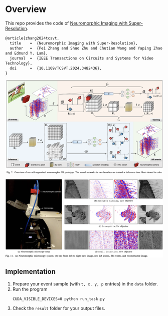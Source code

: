 # Overview
This repo provides the code of [Neuromorphic Imaging with Super-Resolution](https://doi.org/10.1109/TIP.2024.3374074).
```
@article{zhang2024tcsvt,
  title    =  {Neuromorphic Imaging with Super-Resolution},
  author   =  {Pei Zhang and Shuo Zhu and Chutian Wang and Yaping Zhao and Edmund Y. Lam},
  journal  =  {IEEE Transactions on Circuits and Systems for Video Technology},
  doi      =  {10.1109/TCSVT.2024.3482436},
}
```
![DEMO](./imgs/workflow.png)

![DEMO](./imgs/ex.png)

## Implementation
1. Prepare your event sample (with `t, x, y, p` entries) in the `data` folder.
2. Run the program
   ```
   CUDA_VISIBLE_DEVICES=0 python run_task.py
   ```
3. Check the `result` folder for your output files.
